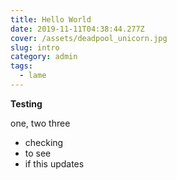 ```yaml
---
title: Hello World
date: 2019-11-11T04:38:44.277Z
cover: /assets/deadpool_unicorn.jpg
slug: intro
category: admin
tags:
  - lame
---
```

**Testing**

one, two three

- checking
- to see
- if this updates
